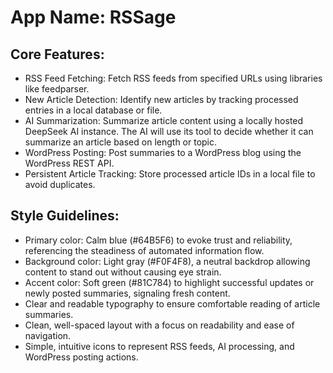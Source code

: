 # **App Name**: RSSage

## Core Features:

- RSS Feed Fetching: Fetch RSS feeds from specified URLs using libraries like feedparser.
- New Article Detection: Identify new articles by tracking processed entries in a local database or file.
- AI Summarization: Summarize article content using a locally hosted DeepSeek AI instance. The AI will use its tool to decide whether it can summarize an article based on length or topic.
- WordPress Posting: Post summaries to a WordPress blog using the WordPress REST API.
- Persistent Article Tracking: Store processed article IDs in a local file to avoid duplicates.

## Style Guidelines:

- Primary color: Calm blue (#64B5F6) to evoke trust and reliability, referencing the steadiness of automated information flow.
- Background color: Light gray (#F0F4F8), a neutral backdrop allowing content to stand out without causing eye strain.
- Accent color: Soft green (#81C784) to highlight successful updates or newly posted summaries, signaling fresh content.
- Clear and readable typography to ensure comfortable reading of article summaries.
- Clean, well-spaced layout with a focus on readability and ease of navigation.
- Simple, intuitive icons to represent RSS feeds, AI processing, and WordPress posting actions.